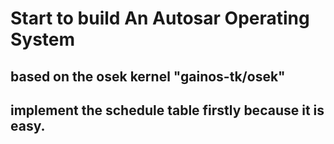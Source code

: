 # Start to build An Autosar Operating System 
## based on the osek kernel "gainos-tk/osek"
## implement the schedule table firstly because it is easy.
